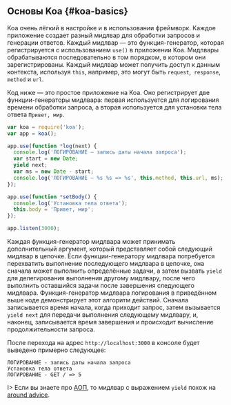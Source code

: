 ## Основы Koa {#koa-basics}

Koa очень лёгкий в настройке и в использовании фреймворк. Каждое приложение создает разный мидлвар для обработки запросов и генерации ответов. Каждый мидлвар — это функция-генератор, которая регистрируется с использованием `use()` в приложении Koa. Мидлвары обрабатываются последовательно в том порядком, в котором они зарегистрированы. Каждый мидлвар может получить доступ к данным контекста, используя `this`, например, это могут быть `request`,` response`, `method` и `url`.

Код ниже — это простое приложение на Koa. Оно регистрирует две функции-генераторы мидлвара: первая используется для логирования времени обработки запроса, а вторая используется для установки тела ответа `Привет, мир`.

```js
var koa = require('koa');
var app = koa();

app.use(function *log(next) {
  console.log('ЛОГИРОВАНИЕ — запись даты начала запроса');
  var start = new Date;
  yield next;
  var ms = new Date - start;
  console.log('ЛОГИРОВАНИЕ — %s %s => %s', this.method, this.url, ms);
});

app.use(function *setBody() {
  console.log('Установка тела ответа');
  this.body = 'Привет, мир';
});

app.listen(3000);
```

Каждая функция-генератор мидлвара может принимать дополнительный аргумент, который представляет собой следующий мидлвар в цепочке. Если функции-генератору мидлвара потребуется перехватить выполнение последующего мидлвара в цепочке, она сначала может выполнить определённые задачи, а затем вызвать `yield` для делегирования выполнения другому мидлвару, после чего выполнить оставшийся задачи после завершения следующего мидлвара. Функция-генератор мидлвара логирования в приведённом выше коде демонстрирует этот алгоритм действий. Сначала записывается время начала, когда приходит запрос, затем вызывается `yield next` для передачи выполнения следующему мидлвару, и, наконец, записывается время завершения и происходит вычисление продолжительности запроса.

После перехода на адрес `http://localhost:3000` в консоле будет выведено примерно следующее:

```plaintext
ЛОГИРОВАНИЕ - запись даты начала запроса
Установка тела ответа
ЛОГИРОВАНИЕ - GET / => 5
```

I> Если вы знаете про [АОП](https://ru.wikipedia.org/wiki/%D0%90%D1%81%D0%BF%D0%B5%D0%BA%D1%82%D0%BD%D0%BE-%D0%BE%D1%80%D0%B8%D0%B5%D0%BD%D1%82%D0%B8%D1%80%D0%BE%D0%B2%D0%B0%D0%BD%D0%BD%D0%BE%D0%B5_%D0%BF%D1%80%D0%BE%D0%B3%D1%80%D0%B0%D0%BC%D0%BC%D0%B8%D1%80%D0%BE%D0%B2%D0%B0%D0%BD%D0%B8%D0%B5), то мидлвар с выражением `yield` похож на [around advice](http://docs.spring.io/spring/docs/current/spring-framework-reference/html/aop.html#aop-ataspectj-around-advice).
